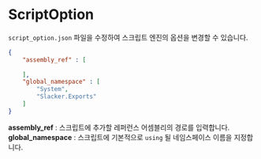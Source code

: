 ScriptOption
====

`script_option.json` 파일을 수정하여 스크립트 엔진의 옵션을 변경할 수 있습니다.

```json
{
    "assembly_ref" : [
        
    ],
    "global_namespace" : [
        "System",
        "Slacker.Exports"
    ]
}
```

__assembly_ref__ : 스크립트에 추가할 레퍼런스 어셈블리의 경로를 입력합니다.<br>
__global_namespace__ : 스크립트에 기본적으로 `using` 될 네임스페이스 이름을 지정합니다.
